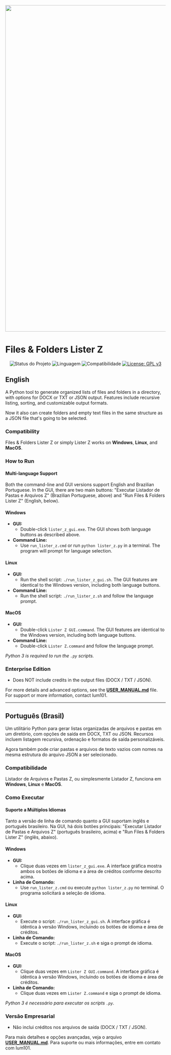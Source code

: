 <p align="center">
  <img width="1536" height="1024" alt="Files & Folders Lister Z" src="https://github.com/user-attachments/assets/c6968f79-c6a6-4267-816f-5cac0ff96a9e" />
</p>

# Files & Folders Lister Z

<p align="center">
  <img src="https://img.shields.io/badge/status-active-brightgreen" alt="Status do Projeto">
  <img src="https://img.shields.io/badge/Python-3.8+-blue" alt="Linguagem">
  <img src="https://img.shields.io/badge/OS-Windows | Linux | macOS-blue" alt="Compatibilidade">
  <a href="https://www.gnu.org/licenses/gpl-3.0">
    <img src="https://img.shields.io/badge/License-GPLv3-blue" alt="License: GPL v3">
  </a>
</p>

## English

A Python tool to generate organized lists of files and folders in a directory, with options for DOCX or TXT or JSON output. Features include recursive listing, sorting, and customizable output formats.

Now it also can create folders and empty text files in the same structure as a JSON file that's going to be selected.

### Compatibility

Files & Folders Lister Z or simply Lister Z works on **Windows**, **Linux**, and **MacOS**.

### How to Run

#### Multi-language Support
Both the command-line and GUI versions support English and Brazilian Portuguese. In the GUI, there are two main buttons: "Executar Listador de Pastas e Arquivos Z" (Brazilian Portuguese, above) and "Run Files & Folders Lister Z" (English, below).

#### Windows
-   **GUI:**
    -   Double-click `lister_z_gui.exe`. The GUI shows both language buttons as described above.
-   **Command Line:**
    -   Use `run_lister_z.cmd` or run `python lister_z.py` in a terminal. The program will prompt for language selection.

#### Linux
-   **GUI:**
    -   Run the shell script: `./run_lister_z_gui.sh`. The GUI features are identical to the Windows version, including both language buttons.
-   **Command Line:**
    -   Run the shell script: `./run_lister_z.sh` and follow the language prompt.

#### MacOS
-   **GUI:**
    -   Double-click `Lister Z GUI.command`. The GUI features are identical to the Windows version, including both language buttons.
-   **Command Line:**
    -   Double-click `Lister Z.command` and follow the language prompt.

*Python 3 is required to run the `.py` scripts.*

### Enterprise Edition

-   Does NOT include credits in the output files (DOCX / TXT / JSON).

For more details and advanced options, see the **[USER_MANUAL.md](USER_MANUAL.md)** file.
For support or more information, contact Ium101.

---

## Português (Brasil)

Um utilitário Python para gerar listas organizadas de arquivos e pastas em um diretório, com opções de saída em DOCX, TXT ou JSON. Recursos incluem listagem recursiva, ordenação e formatos de saída personalizáveis.

Agora também pode criar pastas e arquivos de texto vazios com nomes na mesma estrutura do arquivo JSON a ser selecionado.

### Compatibilidade

Listador de Arquivos e Pastas Z, ou simplesmente Listador Z, funciona em **Windows**, **Linux** e **MacOS**.

### Como Executar

#### Suporte a Múltiplos Idiomas
Tanto a versão de linha de comando quanto a GUI suportam inglês e português brasileiro. Na GUI, há dois botões principais: "Executar Listador de Pastas e Arquivos Z" (português brasileiro, acima) e "Run Files & Folders Lister Z" (inglês, abaixo).

#### Windows
-   **GUI:**
    -   Clique duas vezes em `lister_z_gui.exe`. A interface gráfica mostra ambos os botões de idioma e a área de créditos conforme descrito acima.
-   **Linha de Comando:**
    -   Use `run_lister_z.cmd` ou execute `python lister_z.py` no terminal. O programa solicitará a seleção de idioma.

#### Linux
-   **GUI:**
    -   Execute o script: `./run_lister_z_gui.sh`. A interface gráfica é idêntica à versão Windows, incluindo os botões de idioma e área de créditos.
-   **Linha de Comando:**
    -   Execute o script: `./run_lister_z.sh` e siga o prompt de idioma.

#### MacOS
-   **GUI:**
    -   Clique duas vezes em `Lister Z GUI.command`. A interface gráfica é idêntica à versão Windows, incluindo os botões de idioma e área de créditos.
-   **Linha de Comando:**
    -   Clique duas vezes em `Lister Z.command` e siga o prompt de idioma.

*Python 3 é necessário para executar os scripts `.py`.*

### Versão Empresarial

-   Não inclui créditos nos arquivos de saída (DOCX / TXT / JSON).

Para mais detalhes e opções avançadas, veja o arquivo **[USER_MANUAL.md](USER_MANUAL.md)**.
Para suporte ou mais informações, entre em contato com Ium101.
